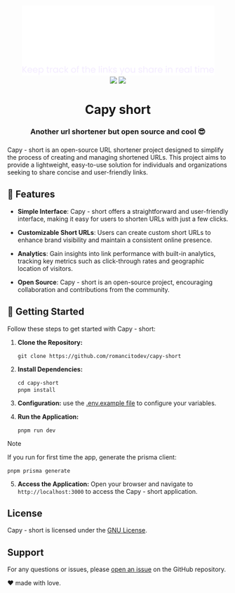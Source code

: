 <center>
    <img src="./public/logo.png">
</center>

<center>
<img src=https://img.shields.io/github/deployments/romancitodev/capyshort/production?style=for-the-badge&logo=vercel&logoColor=black&labelColor=white>
<img src=https://img.shields.io/github/stars/romancitodev/capyshort?style=for-the-badge&logo=github&label=Stars&labelColor=black
>
</center>

<div style="text-align: center;">
    <h1>Capy short</h1>
    <h3>Another url shortener but open source and cool 😎<h3>
</div>

Capy - short is an open-source URL shortener project designed to simplify the process of creating and managing shortened URLs. This project aims to provide a lightweight, easy-to-use solution for individuals and organizations seeking to share concise and user-friendly links.

## 🌟 Features

- **Simple Interface**: Capy - short offers a straightforward and user-friendly interface, making it easy for users to shorten URLs with just a few clicks.
  
- **Customizable Short URLs**: Users can create custom short URLs to enhance brand visibility and maintain a consistent online presence.

- **Analytics**: Gain insights into link performance with built-in analytics, tracking key metrics such as click-through rates and geographic location of visitors.

- **Open Source**: Capy - short is an open-source project, encouraging collaboration and contributions from the community.

## 🚦 Getting Started

Follow these steps to get started with Capy - short:

1. **Clone the Repository:**
   ```
   git clone https://github.com/romancitodev/capy-short
   ```

2. **Install Dependencies:**
   ```
   cd capy-short
   pnpm install
   ```

3. **Configuration:**
   use the [.env.example file](.env.example) to configure your variables.


4. **Run the Application:**
   ```
   pnpm run dev
   ```

> [!NOTE]
> If you run for first time the app, generate the prisma client:
> ```
> pnpm prisma generate
> ```

5. **Access the Application:**
   Open your browser and navigate to `http://localhost:3000` to access the Capy - short application.


## License

Capy - short is licensed under the [GNU License](LICENSE).

## Support

For any questions or issues, please [open an issue](https://github.com/romancitodev/capy-short/issues) on the GitHub repository.

❤ made with love.